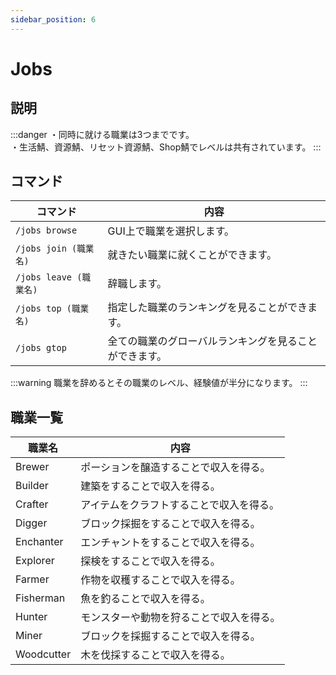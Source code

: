 ```yaml
---
sidebar_position: 6
---
```


# Jobs
## 説明
:::danger
・同時に就ける職業は3つまでです。  
・生活鯖、資源鯖、リセット資源鯖、Shop鯖でレベルは共有されています。
:::
## コマンド
| コマンド | 内容 |
| ---- | ---- |
| `/jobs browse` | GUI上で職業を選択します。 |
| `/jobs join (職業名)` | 就きたい職業に就くことができます。 |
| `/jobs leave (職業名)` | 辞職します。 |
| `/jobs top (職業名)` | 指定した職業のランキングを見ることができます。 |
| `/jobs gtop` | 全ての職業のグローバルランキングを見ることができます。 |
:::warning
職業を辞めるとその職業のレベル、経験値が半分になります。
:::

## 職業一覧
| 職業名 | 内容 |
| ---- | ---- |
| Brewer | ポーションを醸造することで収入を得る。 |
| Builder | 建築をすることで収入を得る。 |
| Crafter |	アイテムをクラフトすることで収入を得る。 |
| Digger | ブロック採掘をすることで収入を得る。 |
| Enchanter | エンチャントをすることで収入を得る。 |
| Explorer | 探検をすることで収入を得る。 |
| Farmer | 作物を収穫することで収入を得る。 |
| Fisherman	| 魚を釣ることで収入を得る。 |
| Hunter | モンスターや動物を狩ることで収入を得る。 |
| Miner | ブロックを採掘することで収入を得る。 |
| Woodcutter | 木を伐採することで収入を得る。 |
